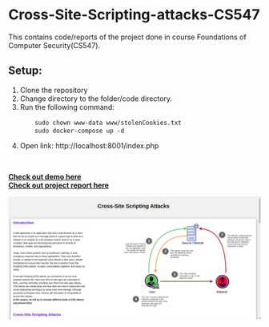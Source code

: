 # Cross-Site-Scripting-attacks-CS547
This contains code/reports of the project done in course Foundations of Computer Security(CS547).


## Setup:

1. Clone the repository
2. Change directory to the folder/code directory.
3. Run the following command:
	```
		sudo chown www-data www/stolenCookies.txt
		sudo docker-compose up -d
	```
4. Open link: http://localhost:8001/index.php
<br>


<b> [Check out demo here](cross-site-scripting-attacks.mp4) </b><br>
<b> [Check out project report here](XSS_Attacks_CS547.pdf) </b>

![Preview](./video_preview.png)

